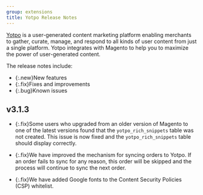 ```yaml
---
group: extensions
title: Yotpo Release Notes
---
```


[Yotpo](https://www.yotpo.com/) is a user-generated content marketing platform enabling merchants to gather, curate, manage, and respond to all kinds of user content from just a single platform. Yotpo integrates with Magento to help you to maximize the power of user-generated content.

The release notes include:

-  {:.new}New features
-  {:.fix}Fixes and improvements
-  {:.bug}Known issues

## v3.1.3

-  {:.fix}Some users who upgraded from an older version of Magento to one of the latest versions found that the `yotpo_rich_snippets` table was not created. This issue is now fixed and the `yotpo_rich_snippets` table should display correctly.

-  {:.fix}We have improved the mechanism for syncing orders to Yotpo. If an order fails to sync for any reason, this order will be skipped and the process will continue to sync the next order.

-  {:.fix}We have added Google fonts to the Content Security Policies (CSP) whitelist.
